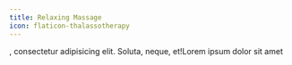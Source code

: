 ```yaml
---
title: Relaxing Massage
icon: flaticon-thalassotherapy
---
```

, consectetur adipisicing elit. Soluta, neque, et!Lorem ipsum dolor sit amet